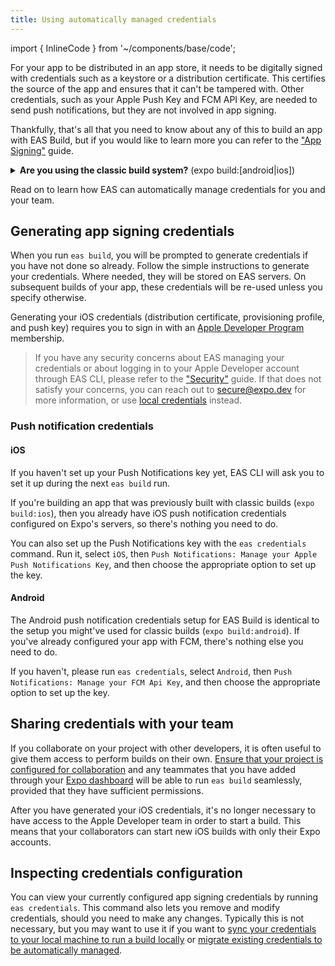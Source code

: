 ```yaml
---
title: Using automatically managed credentials
---
```


import { InlineCode } from '~/components/base/code';

For your app to be distributed in an app store, it needs to be digitally signed with credentials such as a keystore or a distribution certificate. This certifies the source of the app and ensures that it can't be tampered with. Other credentials, such as your Apple Push Key and FCM API Key, are needed to send push notifications, but they are not involved in app signing.

Thankfully, that's all that you need to know about any of this to build an app with EAS Build, but if you would like to learn more you can refer to the ["App Signing"](/app-signing/app-credentials.md) guide.

<details><summary><strong>Are you using the classic build system?</strong> (<InlineCode>expo build:[android|ios]</InlineCode>)</summary> <p>

Learn how to [manage credentials with our classic build service](/app-signing/app-credentials.md).

</p>
</details>

Read on to learn how EAS can automatically manage credentials for you and your team.

## Generating app signing credentials

When you run `eas build`, you will be prompted to generate credentials if you have not done so already. Follow the simple instructions to generate your credentials. Where needed, they will be stored on EAS servers. On subsequent builds of your app, these credentials will be re-used unless you specify otherwise.

Generating your iOS credentials (distribution certificate, provisioning profile, and push key) requires you to sign in with an [Apple Developer Program](https://developer.apple.com/programs) membership.

> If you have any security concerns about EAS managing your credentials or about logging in to your Apple Developer account through EAS CLI, please refer to the ["Security"](/distribution/security.md) guide. If that does not satisfy your concerns, you can reach out to [secure@expo.dev](mailto:secure@expo.dev) for more information, or use [local credentials](/app-signing/local-credentials.md) instead.

### Push notification credentials

#### iOS

If you haven't set up your Push Notifications key yet, EAS CLI will ask you to set it up during the next `eas build` run.

If you're building an app that was previously built with classic builds (`expo build:ios`), then you already have iOS push notification credentials configured on Expo's servers, so there's nothing you need to do.

You can also set up the Push Notifications key with the `eas credentials` command. Run it, select `iOS`, then `Push Notifications: Manage your Apple Push Notifications Key`, and then choose the appropriate option to set up the key.

#### Android

The Android push notification credentials setup for EAS Build is identical to the setup you might've used for classic builds (`expo build:android`). If you've already configured your app with FCM, there's nothing else you need to do.

If you haven't, please run `eas credentials`, select `Android`, then `Push Notifications: Manage your FCM Api Key`, and then choose the appropriate option to set up the key.

## Sharing credentials with your team

If you collaborate on your project with other developers, it is often useful to give them access to perform builds on their own. [Ensure that your project is configured for collaboration](/accounts/working-together.md) and any teammates that you have added through your [Expo dashboard](https://expo.dev/) will be able to run `eas build` seamlessly, provided that they have sufficient permissions.

After you have generated your iOS credentials, it's no longer necessary to have access to the Apple Developer team in order to start a build. This means that your collaborators can start new iOS builds with only their Expo accounts.

## Inspecting credentials configuration

You can view your currently configured app signing credentials by running `eas credentials`. This command also lets you remove and modify credentials, should you need to make any changes. Typically this is not necessary, but you may want to use it if you want to [sync your credentials to your local machine to run a build locally](syncing-credentials.md) or [migrate existing credentials to be automatically managed](existing-credentials.md).
